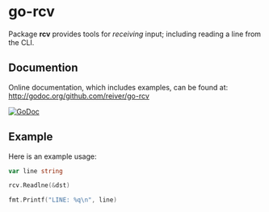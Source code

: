 # go-rcv

Package **rcv** provides tools for _receiving_ input; including reading a line from the CLI.

## Documention

Online documentation, which includes examples, can be found at: http://godoc.org/github.com/reiver/go-rcv

[![GoDoc](https://godoc.org/github.com/reiver/go-rcv?status.svg)](https://godoc.org/github.com/reiver/go-rcv)

## Example

Here is an example usage:
```Go
var line string

rcv.Readlne(&dst)

fmt.Printf("LINE: %q\n", line)
```
